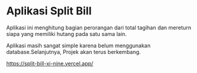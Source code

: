# Aplikasi Split Bill

Aplikasi ini menghitung bagian perorangan dari total tagihan dan mereturn siapa yang memiliki hutang pada satu sama lain.

Aplikasi masih sangat simple karena belum menggunakan database.Selanjutnya, Projek akan terus berkembang.

https://split-bill-xi-nine.vercel.app/
